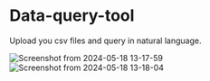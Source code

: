 # Data-query-tool
Upload you csv files and query in natural language.

![Screenshot from 2024-05-18 13-17-59](https://github.com/aditya292002/Data-query-tool/assets/68159582/59028c27-6927-48c2-84fb-0578d550501d)
![Screenshot from 2024-05-18 13-18-04](https://github.com/aditya292002/Data-query-tool/assets/68159582/02cad5c2-62ab-4342-b217-ea2a7e729d69)

